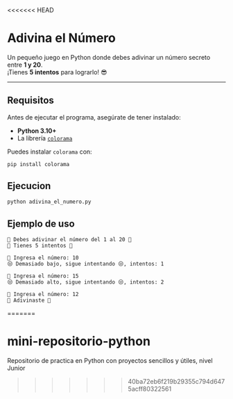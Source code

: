 <<<<<<< HEAD
#  Adivina el Número 

Un pequeño juego en Python donde debes adivinar un número secreto entre **1 y 20**.  
¡Tienes **5 intentos** para lograrlo! 😎

---

##  Requisitos

Antes de ejecutar el programa, asegúrate de tener instalado:

- **Python 3.10+**
- La librería [`colorama`](https://pypi.org/project/colorama/)

Puedes instalar `colorama` con:

```bash
pip install colorama

```

##  Ejecucion
```bash
python adivina_el_numero.py
```

##  Ejemplo de uso
```
🤔 Debes adivinar el número del 1 al 20 🤔  
🤩 Tienes 5 intentos 🤩  

🧐 Ingresa el número: 10  
😒 Demasiado bajo, sigue intentando 😒, intentos: 1  

🧐 Ingresa el número: 15  
😒 Demasiado alto, sigue intentando 😒, intentos: 2  

🧐 Ingresa el número: 12  
🥳 Adivinaste 🥳
```






=======
# mini-repositorio-python
Repositorio de practica en Python con proyectos sencillos y útiles, nivel Junior
>>>>>>> 40ba72eb6f219b29355c794d6475acff80322561
